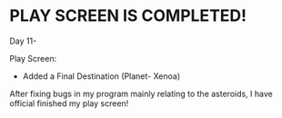 # PLAY SCREEN IS COMPLETED!

Day 11-

Play Screen:

* Added a Final Destination (Planet- Xenoa) 

After fixing bugs in my program mainly relating to the asteroids, I have official finished my play screen!
